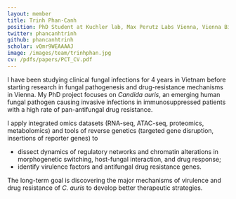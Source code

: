 ```yaml
---
layout: member
title: Trinh Phan-Canh
position: PhD Student at Kuchler lab, Max Perutz Labs Vienna, Vienna BioCenter
twitter: phancanhtrinh
github: phancanhtrinh
scholar: vQmr9WEAAAAJ
image: /images/team/trinhphan.jpg
cv: /pdfs/papers/PCT_CV.pdf
---
```


I have been studying clinical fungal infections for 4 years in Vietnam before starting research in fungal pathogenesis and drug-resistance mechanisms in Vienna. My PhD project focuses on *Candida auris*, an emerging human fungal pathogen causing invasive infections in immunosuppressed patients with a high rate of pan-antifungal drug resistance.  

I apply integrated omics datasets (RNA-seq, ATAC-seq, proteomics, metabolomics) and tools of reverse genetics (targeted gene disruption, insertions of reporter genes) to 
* dissect dynamics of regulatory networks and chromatin alterations in morphogenetic switching, host-fungal interaction, and drug response; 
* identify virulence factors and antifungal drug resistance genes. 

The long-term goal is discovering the major mechanisms of virulence and drug resistance of *C. auris* to develop better therapeutic strategies.
